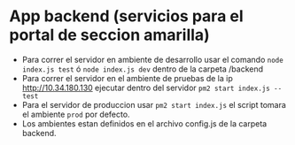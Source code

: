 # App backend (servicios para el portal de seccion amarilla)
- Para correr el servidor en ambiente de desarrollo usar el comando `node index.js test` ó  `node index.js dev` dentro de la carpeta /backend
- Para correr el servidor en el ambiente de pruebas de la ip http://10.34.180.130 ejecutar dentro del servidor 
    `pm2 start index.js -- test`
- Para el servidor de produccion usar `pm2 start index.js` el script tomara el ambiente `prod` por defecto. 
- Los ambientes estan definidos en el archivo config.js de la carpeta backend.